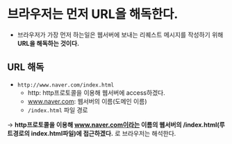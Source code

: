 # 브라우저는 먼저 URL을 해독한다.

- 브라우저가 가장 먼저 하는일은 웹서버에 보내는 리퀘스트 메시지를 작성하기 위해 **URL을 해독하는 것이다.**

## URL 해독
- `http://www.naver.com/index.html`
  - http: http프로토콜을 이용해 웹서버에 access하겠다.
  - www.naver.com: 웹서버의 이름(도메인 이름)
  - `/index.html` 파일 경로

-> **http프로토콜을 이용해 www.naver.com이라는 이름의 웹서버의 /index.html(루트경로의 index.html파일)에 접근하겠다.** 로 브라우저는 해석한다.